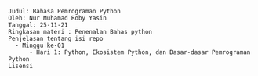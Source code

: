 
    Judul: Bahasa Pemrograman Python
    Oleh: Nur Muhamad Roby Yasin
    Tanggal: 25-11-21
    Ringkasan materi : Penenalan Bahas python
    Penjelasan tentang isi repo
      - Minggu ke-01
          - Hari 1: Python, Ekosistem Python, dan Dasar-dasar Pemrograman Python
    Lisensi
